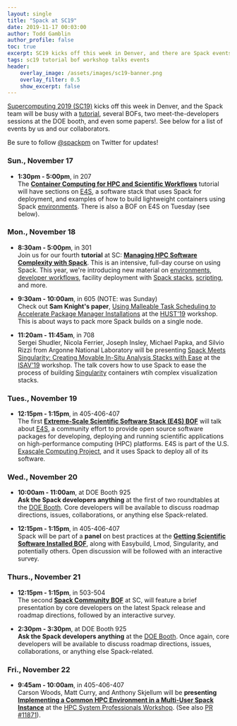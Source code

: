 ```yaml
---
layout: single
title: "Spack at SC19"
date: 2019-11-17 00:03:00
author: Todd Gamblin
author_profile: false
toc: true
excerpt: SC19 kicks off this week in Denver, and there are Spack events *every day*. Make sure they're all on your calendar with the list below.
tags: sc19 tutorial bof workshop talks events
header:
    overlay_image: /assets/images/sc19-banner.png
    overlay_filter: 0.5
    show_excerpt: false
---
```


[Supercomputing 2019 (SC19)](https://sc19.supercomputing.org/) kicks off
this week in Denver, and the Spack team will be busy with a
[tutorial](https://sc19.supercomputing.org/presentation/?id=tut164&sess=sess194),
several BOFs, two meet-the-developers sessions at the DOE booth, and even
some papers!.  See below for a list of events by us and our collaborators.

Be sure to follow
[@spackpm](https://twitter.com/spackpm) on Twitter for updates!

### Sun., November 17

* **1:30pm - 5:00pm**, in 207
  <br/>
  The [**Container Computing for HPC and Scientific Workflows**](https://sc19.supercomputing.org/presentation/?id=tut129&sess=sess206)
  tutorial will have sections on [E4S](https://e4s.io), a software stack
  that uses Spack for deployment, and examples of how to build lightweight
  containers using Spack [environments](https://spack-tutorial.readthedocs.io/en/latest/tutorial_environments.html).
  There is also a BOF on E4S on Tuesday (see below).

### Mon., November 18

* **8:30am - 5:00pm**, in 301
  <br/>
  Join us for our fourth **tutorial** at SC:
  [**Managing HPC Software Complexity with Spack**](https://sc19.supercomputing.org/presentation/?id=tut164&sess=sess194).
  This is an intensive, full-day course on using Spack. This year, we're
  introducing new material on
  [environments](https://spack-tutorial.readthedocs.io/en/latest/tutorial_environments.html),
  [developer workflows](https://spack-tutorial.readthedocs.io/en/latest/tutorial_developer_workflows.html),
  facility deployment with
  [Spack stacks](https://spack-tutorial.readthedocs.io/en/latest/tutorial_stacks.html),
  [scripting](https://spack-tutorial.readthedocs.io/en/latest/tutorial_spack_scripting.html),
  and more.

* **9:30am - 10:00am**, in 605 (NOTE: was Sunday)
  <br/>
  Check out **Sam Knight's paper**,
  [Using Malleable Task Scheduling to Accelerate Package Manager Installations](https://sc19.supercomputing.org/presentation/?id=ws_hust106&sess=sess116)
  at the [HUST'19](https://sc19.supercomputing.org/session/?sess=sess116)
  workshop. This is about ways to pack more Spack builds on a single
  node.

* **11:20am - 11:45am**, in 708
  <br/>
  Sergei Shudler, Nicola Ferrier, Joseph Insley, Michael Papka, and
  Silvio Rizzi from Argonne National Laboratory will be presenting
  [Spack Meets Singularity: Creating Movable In-Situ Analysis Stacks with Ease](https://sc19.supercomputing.org/presentation/?id=ws_isav108&sess=sess126)
  at the [ISAV'19](https://dav.lbl.gov/events/ISAV2019/) workshop. The
  talk covers how to use Spack to ease the process of building
  [Singularity](https://sylabs.io) containers wtih complex visualization
  stacks.

### Tues., November 19

* **12:15pm - 1:15pm**, in 405-406-407
  <br/>
  The first
  [**Extreme-Scale Scientific Software Stack (E4S) BOF**](https://sc19.supercomputing.org/presentation/?id=bof193&sess=sess269)
  will talk about [E4S](https://e4s.io), a community effort to provide
  open source software packages for developing, deploying and running
  scientific applications on high-performance computing (HPC) platforms.
  E4S is part of the U.S.
  [Exascale Computing Project](https://www.exascaleproject.org/), and it
  uses Spack to deploy all of its software.

### Wed., November 20

* **10:00am - 11:00am**, at DOE Booth 925
  <br/>
  **Ask the Spack developers anything** at the first of two roundtables
  at the [DOE Booth](https://scdoe.info/roundtable-discussions/).  Core
  developers will be available to discuss roadmap directions, issues,
  collaborations, or anything else Spack-related.

* **12:15pm - 1:15pm**, in 405-406-407
  <br/>
  Spack will be part of a **panel** on
  best practices at the
  [**Getting Scientific Software Installed BOF**](https://sc19.supercomputing.org/session/?sess=sess299),
  along with Easybuild, Lmod, Singularity, and potentially others. Open
  discussion will be followed with an interactive survey.

### Thurs., November 21

* **12:15pm - 1:15pm**, in 503-504 <br/> The second
  [**Spack Community BOF**](https://sc19.supercomputing.org/session/?sess=sess310)
  at SC, will feature a brief presentation by core developers on the
  latest Spack release and roadmap directions, followed by an interactive
  survey.

* **2:30pm - 3:30pm**, at DOE Booth 925
  <br/>
  **Ask the Spack
  developers anything** at the
  [DOE Booth](https://scdoe.info/roundtable-discussions/).  Once again,
  core developers will be available to discuss roadmap directions,
  issues, collaborations, or anything else Spack-related.

### Fri., November 22

* **9:45am - 10:00am**, in 405-406-407
  <br/>
  Carson Woods, Matt Curry, and Anthony Skjellum will be **presenting**
  [**Implementing a Common HPC Environment in a Multi-User Spack Instance**](https://sc19.supercomputing.org/presentation/?id=ws_hpcsysp106&sess=sess129)
  at the
  [HPC System Professionals Workshop](http://sighpc-syspros.org/workshops/2019/).
  (See also [PR #11871](https://github.com/spack/spack/pull/11871)).
